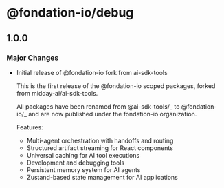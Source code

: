 # @fondation-io/debug

## 1.0.0

### Major Changes

- Initial release of @fondation-io fork from ai-sdk-tools

  This is the first release of the @fondation-io scoped packages, forked from midday-ai/ai-sdk-tools.

  All packages have been renamed from @ai-sdk-tools/_ to @fondation-io/_ and are now published under the fondation-io organization.

  Features:

  - Multi-agent orchestration with handoffs and routing
  - Structured artifact streaming for React components
  - Universal caching for AI tool executions
  - Development and debugging tools
  - Persistent memory system for AI agents
  - Zustand-based state management for AI applications
